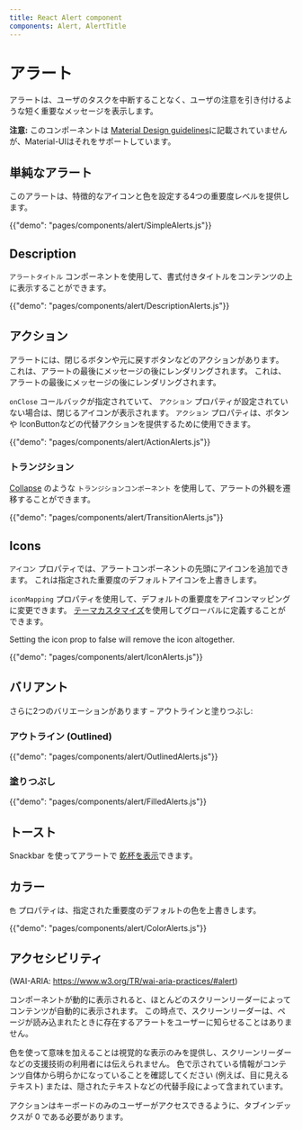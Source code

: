 ```yaml
---
title: React Alert component
components: Alert, AlertTitle
---
```


# アラート

<p class="description">アラートは、ユーザのタスクを中断することなく、ユーザの注意を引き付けるような短く重要なメッセージを表示します。</p>

**注意:** このコンポーネントは [Material Design guidelines](https://material.io/)に記載されていませんが、Material-UIはそれをサポートしています。

## 単純なアラート

このアラートは、特徴的なアイコンと色を設定する4つの重要度レベルを提供します。

{{"demo": "pages/components/alert/SimpleAlerts.js"}}

## Description

`アラートタイトル` コンポーネントを使用して、書式付きタイトルをコンテンツの上に表示することができます。

{{"demo": "pages/components/alert/DescriptionAlerts.js"}}

## アクション

アラートには、閉じるボタンや元に戻すボタンなどのアクションがあります。 これは、アラートの最後にメッセージの後にレンダリングされます。 これは、アラートの最後にメッセージの後にレンダリングされます。

`onClose` コールバックが指定されていて、 `アクション` プロパティが設定されていない場合は、閉じるアイコンが表示されます。 `アクション` プロパティは、ボタンや IconButtonなどの代替アクションを提供するために使用できます。

{{"demo": "pages/components/alert/ActionAlerts.js"}}

### トランジション

[Collapse](/components/transitions/) のような `トランジションコンポーネント` を使用して、アラートの外観を遷移することができます。

{{"demo": "pages/components/alert/TransitionAlerts.js"}}

## Icons

`アイコン` プロパティでは、アラートコンポーネントの先頭にアイコンを追加できます。 これは指定された重要度のデフォルトアイコンを上書きします。

`iconMapping` プロパティを使用して、デフォルトの重要度をアイコンマッピングに変更できます。 [テーマカスタマイズ](/customization/globals/#default-props)を使用してグローバルに定義することができます。

Setting the icon prop to false will remove the icon altogether.

{{"demo": "pages/components/alert/IconAlerts.js"}}

## バリアント

さらに2つのバリエーションがあります – アウトラインと塗りつぶし:

### アウトライン (Outlined)

{{"demo": "pages/components/alert/OutlinedAlerts.js"}}

### 塗りつぶし

{{"demo": "pages/components/alert/FilledAlerts.js"}}

## トースト

Snackbar を使ってアラートで [乾杯を表示](/components/snackbars/#customized-snackbars)できます。

## カラー

`色` プロパティは、指定された重要度のデフォルトの色を上書きします。

{{"demo": "pages/components/alert/ColorAlerts.js"}}

## アクセシビリティ

(WAI-ARIA: https://www.w3.org/TR/wai-aria-practices/#alert)

コンポーネントが動的に表示されると、ほとんどのスクリーンリーダーによってコンテンツが自動的に表示されます。 この時点で、スクリーンリーダーは、ページが読み込まれたときに存在するアラートをユーザーに知らせることはありません。

色を使って意味を加えることは視覚的な表示のみを提供し、スクリーンリーダーなどの支援技術の利用者には伝えられません。 色で示されている情報がコンテンツ自体から明らかになっていることを確認してください (例えば、目に見えるテキスト) または、隠されたテキストなどの代替手段によって含まれています。

アクションはキーボードのみのユーザーがアクセスできるように、タブインデックスが 0 である必要があります。
